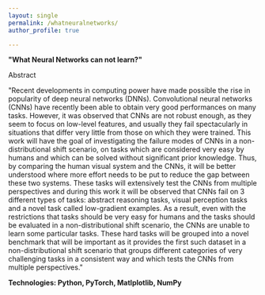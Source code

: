 ```yaml
---
layout: single
permalink: /whatneuralnetworks/
author_profile: true

---
```


**"What Neural Networks can not learn?"**

Abstract

"Recent developments in computing power have made possible the rise in popularity of
deep neural networks (DNNs). Convolutional neural networks (CNNs) have recently
been able to obtain very good performances on many tasks. However, it was observed
that CNNs are not robust enough, as they seem to focus on low-level features, and
usually they fail spectacularly in situations that differ very little from those on which
they were trained. This work will have the goal of investigating the failure modes of
CNNs in a non-distributional shift scenario, on tasks which are considered very easy
by humans and which can be solved without significant prior knowledge. Thus, by
comparing the human visual system and the CNNs, it will be better understood where
more effort needs to be put to reduce the gap between these two systems.
These tasks will extensively test the CNNs from multiple perspectives and during
this work it will be observed that CNNs fail on 3 different types of tasks: abstract
reasoning tasks, visual perception tasks and a novel task called low-gradient examples.
As a result, even with the restrictions that tasks should be very easy for humans and the
tasks should be evaluated in a non-distributional shift scenario, the CNNs are unable to
learn some particular tasks. These hard tasks will be grouped into a novel benchmark
that will be important as it provides the first such dataset in a non-distributional shift
scenario that groups different categories of very challenging tasks in a consistent way
and which tests the CNNs from multiple perspectives."

**Technologies: Python, PyTorch, Matlplotlib, NumPy**




